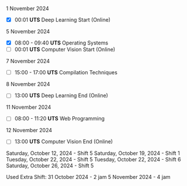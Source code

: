 1 November 2024
- [x] 00:01 **UTS** Deep Learning Start (Online)

5 November 2024
- [x] 08:00 - 09:40 **UTS** Operating Systems
- [ ] 00:01 **UTS** Computer Vision Start (Online)

7 November 2024
- [ ] 15:00 - 17:00 **UTS** Compilation Techniques

8 November 2024
- [ ] 13:00 **UTS** Deep Learning End (Online)

11 November 2024
- [ ] 08:00 - 11:20 **UTS** Web Programming

12 November 2024
- [ ] 13:00 **UTS** Computer Vision End (Online)


Saturday, October 12, 2024 - Shift 5
Saturday, October 19, 2024 - Shift 1  
Tuesday, October 22, 2024 - Shift 5
Tuesday, October 22, 2024 - Shift 6
Saturday, October 26, 2024 - Shift 5

Used Extra Shift:
31 October 2024 - 2 jam
5 November 2024 - 4 jam

